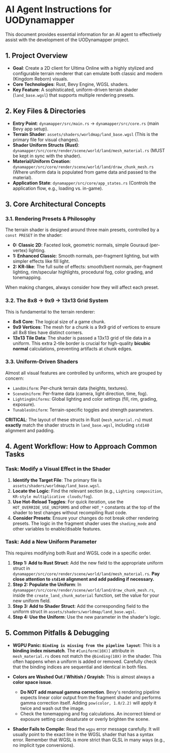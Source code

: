# AI Agent Instructions for UODynamapper

This document provides essential information for an AI agent to effectively assist with the development of the UODynamapper project.

## 1. Project Overview

*   **Goal**: Create a 2D client for Ultima Online with a highly stylized and configurable terrain renderer that can emulate both classic and modern (Kingdom Reborn) visuals.
*   **Core Technologies**: Rust, Bevy Engine, WGSL shaders.
*   **Key Feature**: A sophisticated, uniform-driven terrain shader (`land_base.wgsl`) that supports multiple rendering presets.

## 2. Key Files & Directories

*   **Entry Point**: `dynamapper/src/main.rs` -> `dynamapper/src/core.rs` (main Bevy app setup).
*   **Terrain Shader**: `assets/shaders/worldmap/land_base.wgsl` (This is the primary file for visual changes).
*   **Shader Uniform Structs (Rust)**: `dynamapper/src/core/render/scene/world/land/mesh_material.rs` (MUST be kept in sync with the shader).
*   **Material/Uniform Creation**: `dynamapper/src/core/render/scene/world/land/draw_chunk_mesh.rs` (Where uniform data is populated from game data and passed to the material).
*   **Application State**: `dynamapper/src/core/app_states.rs` (Controls the application flow, e.g., loading vs. in-game).

## 3. Core Architectural Concepts

### 3.1. Rendering Presets & Philosophy

The terrain shader is designed around three main presets, controlled by a `const PRESET` in the shader:
*   **0: Classic 2D**: Faceted look, geometric normals, simple Gouraud (per-vertex) lighting.
*   **1: Enhanced Classic**: Smooth normals, per-fragment lighting, but with simpler effects like fill light.
*   **2: KR-like**: The full suite of effects: smooth/bent normals, per-fragment lighting, rim/specular highlights, procedural fog, color grading, and tonemapping.

When making changes, always consider how they will affect each preset.

### 3.2. The 8x8 -> 9x9 -> 13x13 Grid System

This is fundamental to the terrain renderer:
*   **8x8 Core**: The logical size of a game chunk.
*   **9x9 Vertices**: The mesh for a chunk is a 9x9 grid of vertices to ensure all 8x8 tiles have distinct corners.
*   **13x13 Tile Data**: The shader is passed a 13x13 grid of tile data in a uniform. This extra 2-tile border is crucial for high-quality **bicubic normal** calculations, preventing artifacts at chunk edges.

### 3.3. Uniform-Driven Shaders

Almost all visual features are controlled by uniforms, which are grouped by concern:
*   `LandUniform`: Per-chunk terrain data (heights, textures).
*   `SceneUniform`: Per-frame data (camera, light direction, time, fog).
*   `LightingUniforms`: Global lighting and color settings (fill, rim, grading, exposure).
*   `TunablesUniform`: Terrain-specific toggles and strength parameters.

**CRITICAL**: The layout of these structs in Rust (`mesh_material.rs`) must **exactly** match the shader structs in `land_base.wgsl`, including `std140` alignment and padding.

## 4. Agent Workflow: How to Approach Common Tasks

### Task: Modify a Visual Effect in the Shader

1.  **Identify the Target File**: The primary file is `assets/shaders/worldmap/land_base.wgsl`.
2.  **Locate the Logic**: Find the relevant section (e.g., `Lighting composition`, `KR-style multiplicative clouds/fog`).
3.  **Use Hot-Reload Toggles**: For quick iteration, use the `HOT_OVERRIDE_USE_UNIFORMS` and other `HOT_*` constants at the top of the shader to test changes without recompiling Rust code.
4.  **Consider Presets**: Ensure your changes do not break other rendering presets. The logic in the fragment shader uses the `shading_mode` and other variables to enable/disable features.

### Task: Add a New Uniform Parameter

This requires modifying both Rust and WGSL code in a specific order.

1.  **Step 1: Add to Rust Struct**: Add the new field to the appropriate uniform struct in `dynamapper/src/core/render/scene/world/land/mesh_material.rs`. **Pay close attention to `std140` alignment and add padding if necessary.**
2.  **Step 2: Populate the Uniform**: In `dynamapper/src/core/render/scene/world/land/draw_chunk_mesh.rs`, inside the `create_land_chunk_material` function, set the value for your new uniform field.
3.  **Step 3: Add to Shader Struct**: Add the corresponding field to the uniform struct in `assets/shaders/worldmap/land_base.wgsl`.
4.  **Step 4: Use the Uniform**: Use the new parameter in the shader's logic.

## 5. Common Pitfalls & Debugging

*   **WGPU Panic: `Binding is missing from the pipeline layout`**: This is a **binding index mismatch**. The `#[uniform(10X)]` attribute in `mesh_material.rs` does not match the `@binding(10X)` in the shader. This often happens when a uniform is added or removed. Carefully check that the binding indices are sequential and identical in both files.

*   **Colors are Washed Out / Whitish / Grayish**: This is almost always a **color space issue**.
    *   **Do NOT add manual gamma correction**. Bevy's rendering pipeline expects linear color output from the fragment shader and performs gamma correction itself. Adding `pow(color, 1.0/2.2)` will apply it twice and wash out the image.
    *   Check the tonemapping and fog calculations. An incorrect blend or exposure setting can desaturate or overly brighten the scene.

*   **Shader Fails to Compile**: Read the `wgpu` error message carefully. It will usually point to the exact line in the WGSL shader that has a syntax error. Remember that WGSL is more strict than GLSL in many ways (e.g., no implicit type conversions).
